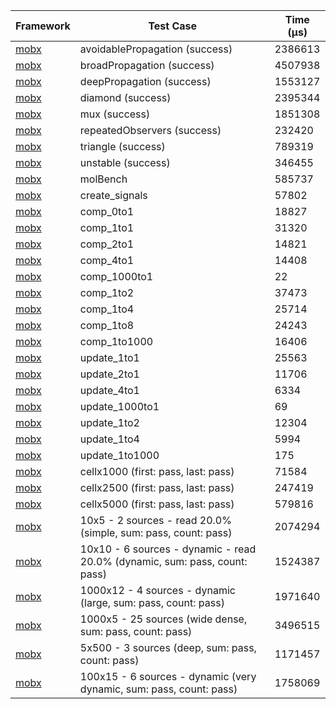 | Framework | Test Case | Time (μs) |
| --- | --- | --- |
| [mobx](https://github.com/mobxjs/mobx.dart) | avoidablePropagation (success) | 2386613 |
| [mobx](https://github.com/mobxjs/mobx.dart) | broadPropagation (success) | 4507938 |
| [mobx](https://github.com/mobxjs/mobx.dart) | deepPropagation (success) | 1553127 |
| [mobx](https://github.com/mobxjs/mobx.dart) | diamond (success) | 2395344 |
| [mobx](https://github.com/mobxjs/mobx.dart) | mux (success) | 1851308 |
| [mobx](https://github.com/mobxjs/mobx.dart) | repeatedObservers (success) | 232420 |
| [mobx](https://github.com/mobxjs/mobx.dart) | triangle (success) | 789319 |
| [mobx](https://github.com/mobxjs/mobx.dart) | unstable (success) | 346455 |
| [mobx](https://github.com/mobxjs/mobx.dart) | molBench | 585737 |
| [mobx](https://github.com/mobxjs/mobx.dart) | create_signals | 57802 |
| [mobx](https://github.com/mobxjs/mobx.dart) | comp_0to1 | 18827 |
| [mobx](https://github.com/mobxjs/mobx.dart) | comp_1to1 | 31320 |
| [mobx](https://github.com/mobxjs/mobx.dart) | comp_2to1 | 14821 |
| [mobx](https://github.com/mobxjs/mobx.dart) | comp_4to1 | 14408 |
| [mobx](https://github.com/mobxjs/mobx.dart) | comp_1000to1 | 22 |
| [mobx](https://github.com/mobxjs/mobx.dart) | comp_1to2 | 37473 |
| [mobx](https://github.com/mobxjs/mobx.dart) | comp_1to4 | 25714 |
| [mobx](https://github.com/mobxjs/mobx.dart) | comp_1to8 | 24243 |
| [mobx](https://github.com/mobxjs/mobx.dart) | comp_1to1000 | 16406 |
| [mobx](https://github.com/mobxjs/mobx.dart) | update_1to1 | 25563 |
| [mobx](https://github.com/mobxjs/mobx.dart) | update_2to1 | 11706 |
| [mobx](https://github.com/mobxjs/mobx.dart) | update_4to1 | 6334 |
| [mobx](https://github.com/mobxjs/mobx.dart) | update_1000to1 | 69 |
| [mobx](https://github.com/mobxjs/mobx.dart) | update_1to2 | 12304 |
| [mobx](https://github.com/mobxjs/mobx.dart) | update_1to4 | 5994 |
| [mobx](https://github.com/mobxjs/mobx.dart) | update_1to1000 | 175 |
| [mobx](https://github.com/mobxjs/mobx.dart) | cellx1000 (first: pass, last: pass) | 71584 |
| [mobx](https://github.com/mobxjs/mobx.dart) | cellx2500 (first: pass, last: pass) | 247419 |
| [mobx](https://github.com/mobxjs/mobx.dart) | cellx5000 (first: pass, last: pass) | 579816 |
| [mobx](https://github.com/mobxjs/mobx.dart) | 10x5 - 2 sources - read 20.0% (simple, sum: pass, count: pass) | 2074294 |
| [mobx](https://github.com/mobxjs/mobx.dart) | 10x10 - 6 sources - dynamic - read 20.0% (dynamic, sum: pass, count: pass) | 1524387 |
| [mobx](https://github.com/mobxjs/mobx.dart) | 1000x12 - 4 sources - dynamic (large, sum: pass, count: pass) | 1971640 |
| [mobx](https://github.com/mobxjs/mobx.dart) | 1000x5 - 25 sources (wide dense, sum: pass, count: pass) | 3496515 |
| [mobx](https://github.com/mobxjs/mobx.dart) | 5x500 - 3 sources (deep, sum: pass, count: pass) | 1171457 |
| [mobx](https://github.com/mobxjs/mobx.dart) | 100x15 - 6 sources - dynamic (very dynamic, sum: pass, count: pass) | 1758069 |

